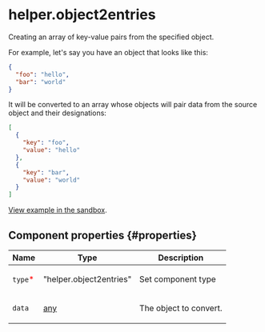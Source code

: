 # helper.object2entries

Creating an array of key-value pairs from the specified object.

For example, let's say you have an object that looks like this:

```json
{
  "foo": "hello",
  "bar": "world"
}
```

It will be converted to an array whose objects will pair data from the source object and their designations:

```json
[
  {
    "key": "foo",
    "value": "hello"
  },
  {
    "key": "bar",
    "value": "world"
  }
]
```

[View example in the sandbox](https://clck.ru/RnsKc).

## Component properties {#properties}

| Name                                     | Type                                                                       | Description                   |
| ---------------------------------------- | -------------------------------------------------------------------------- | ----------------------------- |
| `type`<span style="color: red">\*</span> | "helper.object2entries"                                                    | <p>Set component type</p>     |
| `data`                                   | <a class="xref popup-link" href="../concepts/types.dita#types/any">any</a> | <p>The object to convert.</p> |
